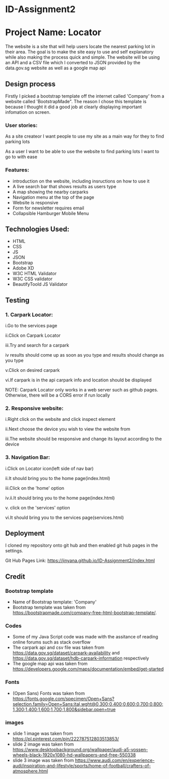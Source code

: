 # ID-Assignment2
# Project Name: Locator

The website is a site that will help users locate the nearest parking lot in their area. The goal is to make the site easy to use and self explanatory while also making the process quick and simple. The website will be using an API and a CSV file which I converted to JSON provided by the data.gov.sg website as well as a google map api

## Design process
Firstly I picked a bootstrap template off the internet called 'Company' from a website called 'BootstrapMade". The reason I chose this template is because I thought it did a good job at clearly displaying important infomation on screen.

### User stories:
As a site createor I want people to use my site as a main way for they to find parking lots

As a user I want to be able to use the website to find parking lots I want to go to with ease

### Features:
- introduction on the website, including insructions on how to use it
- A live search bar that shows results as users type
- A map showing the nearby carparks
- Navigation menu at the top of the page
- Website is responsive
- Form for newsletter requires email
- Collapsible Hamburger Mobile Menu

## Technologies Used:
- HTML
- CSS
- JS
- JSON
- Bootstrap
- Adobe XD
- W3C HTML Validator
- W3C CSS validator
- BeautifyToold JS Validator

## Testing

### 1. Carpark Locator:
i.Go to the services page

ii.Click on Carpark Locator

iii.Try and search for a carpark

iv results should come up as soon as you type and results should change as you type

v.Click on desired carpark

vi.If carpark is in the api carpark info and location should be displayed

NOTE: Carpark Locator only works in a web server such as github pages. Otherwise, there will be a CORS error if run locally

### 2. Responsive website:

i.Right click on the website and click inspect element

ii.Next choose the device you wish to view the website from

iii.The website should be responsive and change its layout according to the device

### 3. Navigation Bar:
i.Click on Locator icon(left side of nav bar)

ii.It should bring you to the home page(index.html)

iii.Click on the 'home' option

iv.ii.It should bring you to the home page(index.html)

v. click on the 'services' option

vi.It should bring you to the services page(services.html)

## Deployment

I cloned my repository onto git hub and then enabled git hub pages in the settings.

Git Hub Pages Link: https://jinyana.github.io/ID-Assignment2/index.html

## Credit

### Bootstrap template
- Name of Bootstrap template: 'Company'
- Bootstrap template was taken from https://bootstrapmade.com/company-free-html-bootstrap-template/.

### Codes
- Some of my Java Script code was made with the assitance of reading online forums such as stack overflow
- The carpark api and csv file was taken from https://data.gov.sg/dataset/carpark-availability and https://data.gov.sg/dataset/hdb-carpark-information respectively
- The google map api was taken from https://developers.google.com/maps/documentation/embed/get-started

### Fonts
- (Open Sans) Fonts was taken from https://fonts.google.com/specimen/Open+Sans?selection.family=Open+Sans:ital,wght@0,300;0,400;0,600;0,700;0,800;1,300;1,400;1,600;1,700;1,800&sidebar.open=true

### images
- slide 1 image was taken from https://pl.pinterest.com/pin/222787512803513853/
- slide 2 image was taken from https://www.desktopbackground.org/wallpaper/audi-a5-vossen-wheels-black-1920x1080-hd-wallpapers-and-free-550338
- slide 3 image was taken from https://www.audi.com/en/experience-audi/inspiration-and-lifestyle/sports/home-of-football/crafters-of-atmosphere.html

